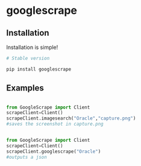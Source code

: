 # googlescrape

## Installation

Installation is simple!

```python
# Stable version

pip install googlescrape
```

## Examples

```python

from GoogleScrape import Client
scrapeClient=Client()
scrapeClient.imagesearch("Oracle","capture.png")
#saves the screenshot in capture.png
```

```python

from GoogleScrape import Client
scrapeClient=Client()
scrapeClient.googlescrape("Oracle")
#outputs a json
```
